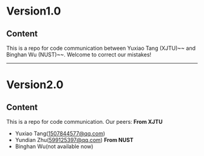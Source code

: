 Version1.0
=================
Content
-----------------
This is a repo for code communication between Yuxiao Tang (XJTU)~~ and Binghan Wu (NUST)~~.
Welcome to correct our mistakes!
***
Version2.0
=================
Content
-----------------
This is a repo for code communication.
Our peers:
**From XJTU**
* Yuxiao Tang(1507844577@qq.com)
* Yundian Zhu(599125397@qq.com)
**From NUST**
* Binghan Wu(not available now)